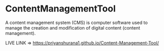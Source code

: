 # ContentManagementTool
A content management system (CMS) is computer software used to manage the creation and modification of digital content (content management).

LIVE LINK =>  https://priyanshurana1.github.io/Content-Management-Tool/
